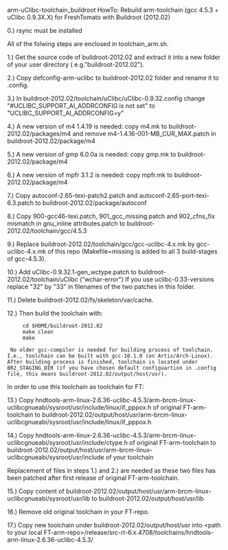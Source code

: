 arm-uClibc-toolchain_buildroot
HowTo: Rebuild arm-toolchain (gcc 4.5.3 + uClibc 0.9.3X.X) for FreshTomato with Buildroot (2012.02) 

0.) rsync must be installed

All of the folwing steps are enclosed in toolchain_arm.sh.

1.) Get the source code of buildroot-2012.02 and extract it into a new folder of your user directory ( e.g."buildroot-2012.02").

2.) Copy defconfig-arm-uclibc to buildroot-2012.02 folder and rename it to .config.
    
3.)  In buildroot-2012.02/toolchain/uClibc/uClibc-0.9.32.config change "#UCLIBC_SUPPORT_AI_ADDRCONFIG is not set" 
    to "UCLIBC_SUPPORT_AI_ADDRCONFIG=y" 

4.) A new version of m4 1.4.19 is needed: copy m4.mk to buildroot-2012.02/packages/m4 and remove m4-1.4.16-001-MB_CUR_MAX.patch in buildroot-2012.02/package/m4

5.) A new version of gmp 6.0.0a  is needed: copy gmp.mk to buildroot-2012.02/package/m4 

6.) A new version of mpfr 3.1.2 is needed: copy mpfr.mk to buildroot-2012.02/package/m4

7.) Copy autoconf-2.65-texi-patch2.patch and autoconf-2.65-port-texi-6.3.patch to buildroot-2012.02/package/autoconf 

8.) Copy 900-gcc46-texi.patch, 901_gcc_missing.patch and 902_cfns_fix mismatch in gnu_inline attributes.patch to 
      buildroot-2012.02/toolchain/gcc/4.5.3 
   
9.) Replace buildroot-2012.02/toolchain/gcc/gcc-uclibc-4.x.mk by gcc-uclibc-4.x.mk of this repo (Makefile=missing is added to all 3 build-stages of gcc-4.5.3). 

10.) Add uClibc-0.9.32.1-gen_wctype.patch to buildroot-2012.02/toolchain/uClibc  ("wchar-error")
        If you use uclibc-0.33-versions replace "32" by "33" in filenames of the two patches in this folder.
   
11.) Delete buildroot-2012.02/fs/skeleton/var/cache.

12.) Then build the toolchain with:

         cd $HOME/buildroot-2012.02
         make clean
         make

	 No older gcc-compiler is needed for building process of toolchain. I.e., toolchain can be built with gcc-10.1.0 (on Artix/Arch-Linux). After building process is finished, toolchain is located under BR2_STAGING_DIR (if you have chosen default configuartion in .config file, this means buildroot-2012.02/output/host/usr).

In order to use this toolchain as toolchain for FT:

13.) Copy hndtools-arm-linux-2.6.36-uclibc-4.5.3/arm-brcm-linux-uclibcgnueabi/sysroot/usr/include/linux/if_pppox.h
of original FT-arm-toolchain to buildroot-2012.02/output/host/usr/arm-brcm-linux-uclibcgnueabi/sysroot/usr/include/linux/if_pppox.h

14.) Copy hndtools-arm-linux-2.6.36-uclibc-4.5.3/arm-brcm-linux-uclibcgnueabi/sysroot/usr/include/ctype.h of original FT-arm-toolchain to buildroot-2012.02/output/host/usr/arm-brcm-linux-uclibcgnueabi/sysroot/usr/include of your toolchain

Replacement of files in steps 1.) and 2.) are needed as these two files has been patched after first release of original FT-arm-toolchain.

15.) Copy content of buildroot-2012.02/output/host/usr/arm-brcm-linux-uclibcgnueabi/sysroot/usr/lib to buildroot-2012.02/output/host/usr/lib

16.) Remove old original toolchain in your FT-repo. 

17.) Copy new toolchain under buildroot-2012.02/output/host/usr into \<path to your local FT-arm-repo\>/release/src-rt-6.x.4708/toolchains/hndtools-arm-linux-2.6.36-uclibc-4.5.3/


